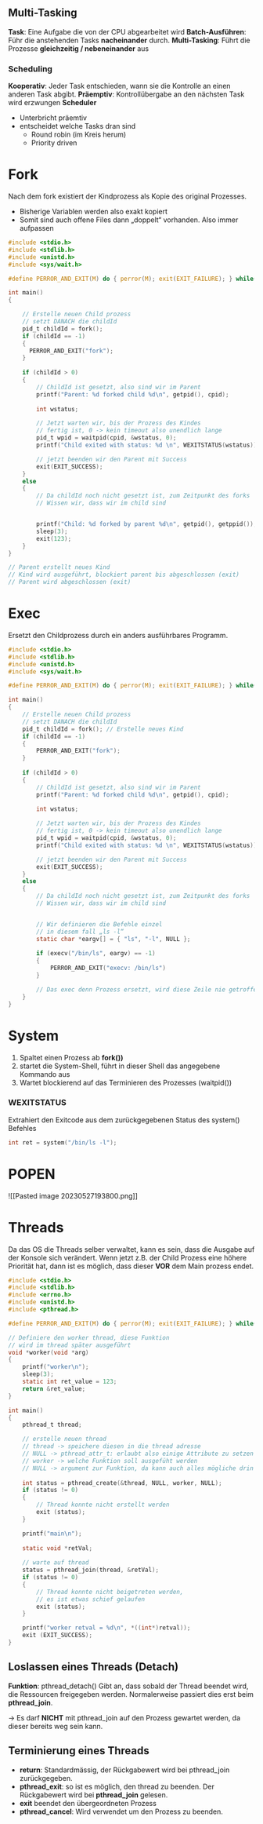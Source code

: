 ## Multi-Tasking

**Task**: Eine Aufgabe die von der CPU abgearbeitet wird
**Batch-Ausführen**: Führ die anstehenden Tasks **nacheinander** durch.
**Multi-Tasking**: Führt die Prozesse **gleichzeitig / nebeneinander** aus


### Scheduling

**Kooperativ**: Jeder Task entschieden, wann sie die Kontrolle an einen anderen Task abgibt.
**Präemptiv**: Kontrollübergabe an den nächsten Task wird erzwungen
**Scheduler**
- Unterbricht präemtiv
- entscheidet welche Tasks dran sind
	- Round robin (im Kreis herum)
	- Priority driven


# Fork
Nach dem fork existiert der Kindprozess als Kopie des original Prozesses.
- Bisherige Variablen werden also exakt kopiert
- Somit sind auch offene Files dann „doppelt“ vorhanden. Also immer aufpassen
```c
#include <stdio.h>
#include <stdlib.h>
#include <unistd.h>
#include <sys/wait.h>

#define PERROR_AND_EXIT(M) do { perror(M); exit(EXIT_FAILURE); } while(0)

int main()
{

	// Erstelle neuen Child prozess
	// setzt DANACH die childId
	pid_t childId = fork();
	if (childId == -1)
	{
	  PERROR_AND_EXIT("fork");
	}
  
	if (childId > 0)
	{
		// ChildId ist gesetzt, also sind wir im Parent
		printf("Parent: %d forked child %d\n", getpid(), cpid);
	
		int wstatus;

		// Jetzt warten wir, bis der Prozess des Kindes
		// fertig ist, 0 -> kein timeout also unendlich lange
		pid_t wpid = waitpid(cpid, &wstatus, 0);
		printf("Child exited with status: %d \n", WEXITSTATUS(wstatus));

		// jetzt beenden wir den Parent mit Success
		exit(EXIT_SUCCESS);
	}
	else
	{
		// Da childId noch nicht gesetzt ist, zum Zeitpunkt des forks
		// Wissen wir, dass wir im child sind


		printf("Child: %d forked by parent %d\n", getpid(), getppid());
		sleep(3);
		exit(123);
	}
}

// Parent erstellt neues Kind
// Kind wird ausgeführt, blockiert parent bis abgeschlossen (exit)
// Parent wird abgeschlossen (exit)
```


# Exec
Ersetzt den Childprozess durch ein anders ausführbares Programm.
```c
#include <stdio.h>
#include <stdlib.h>
#include <unistd.h>
#include <sys/wait.h>

#define PERROR_AND_EXIT(M) do { perror(M); exit(EXIT_FAILURE); } while(0)

int main()
{
	// Erstelle neuen Child prozess
	// setzt DANACH die childId
	pid_t childId = fork(); // Erstelle neues Kind
	if (childId == -1)
	{
		PERROR_AND_EXIT("fork");
	}
	
	if (childId > 0)
	{
		// ChildId ist gesetzt, also sind wir im Parent
		printf("Parent: %d forked child %d\n", getpid(), cpid);
	
		int wstatus;

		// Jetzt warten wir, bis der Prozess des Kindes
		// fertig ist, 0 -> kein timeout also unendlich lange
		pid_t wpid = waitpid(cpid, &wstatus, 0);
		printf("Child exited with status: %d \n", WEXITSTATUS(wstatus));

		// jetzt beenden wir den Parent mit Success
		exit(EXIT_SUCCESS);
	}
	else
	{
		// Da childId noch nicht gesetzt ist, zum Zeitpunkt des forks
		// Wissen wir, dass wir im child sind


		// Wir definieren die Befehle einzel
		// in diesem fall „ls -l“
		static char *eargv[] = { "ls", "-l", NULL };
		
		if (execv("/bin/ls", eargv) == -1)
		{
			PERROR_AND_EXIT("execv: /bin/ls")
		}

		// Das exec denn Prozess ersetzt, wird diese Zeile nie getroffen
	}
}
```

# System
1. Spaltet einen Prozess ab **fork())**
2. startet die System-Shell, führt in dieser Shell das angegebene Kommando aus
3. Wartet blockierend auf das Terminieren des Prozesses (waitpid())

### WEXITSTATUS
Extrahiert den Exitcode aus dem zurückgegebenen Status des system() Befehles

```c
int ret = system("/bin/ls -l");
```

# POPEN
![[Pasted image 20230527193800.png]]

# Threads

Da das OS die Threads selber verwaltet, kann es sein, dass die Ausgabe auf der Konsole sich verändert. Wenn jetzt z.B. der Child Prozess eine höhere Priorität hat, dann ist es möglich, dass dieser **VOR** dem Main prozess endet.

```c
#include <stdio.h>
#include <stdlib.h>
#include <errno.h>
#include <unistd.h>
#include <pthread.h>

#define PERROR_AND_EXIT(M) do { perror(M); exit(EXIT_FAILURE); } while(0)

// Definiere den worker thread, diese Funktion
// wird im thread später ausgeführt
void *worker(void *arg)
{
	printf("worker\n");
	sleep(3);
	static int ret_value = 123;
	return &ret_value;
}

int main()
{
	pthread_t thread;

	// erstelle neuen thread
	// thread -> speichere diesen in die thread adresse
	// NULL -> pthread_attr_t: erlaubt also einige Attribute zu setzen
	// worker -> welche Funktion soll ausgefüht werden
	// NULL -> argument zur Funktion, da kann auch alles mögliche drin stehen
	
	int status = pthread_create(&thread, NULL, worker, NULL);
	if (status != 0)
	{
		// Thread konnte nicht erstellt werden
		exit (status);
	}

	printf("main\n");
	
	static void *retVal;
	
	// warte auf thread
	status = pthread_join(thread, &retVal);
	if (status != 0)
	{
		// Thread konnte nicht beigetreten werden,
		// es ist etwas schief gelaufen
		exit (status);
	}

	printf("worker retval = %d\n", *((int*)retval));
	exit (EXIT_SUCCESS);
}

```

## Loslassen eines Threads (Detach)
**Funktion**: pthread_detach() 
Gibt an, dass sobald der Thread beendet wird, die Ressourcen freigegeben werden. Normalerweise passiert dies erst beim **pthread_join**. 

-> Es darf **NICHT** mit pthread_join auf den Prozess gewartet werden, da dieser bereits weg sein kann.

## Terminierung eines Threads

- **return**: Standardmässig, der Rückgabewert wird bei pthread_join zurückgegeben.
- **pthread_exit**: so ist es möglich, den thread zu beenden. Der Rückgabewert wird bei **pthread_join** gelesen.
- **exit** beendet den übergeordneten Prozess
- **pthread_cancel**: Wird verwendet um den Prozess zu beenden.
